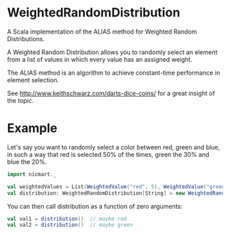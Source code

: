 WeightedRandomDistribution
==========================

A Scala implementation of the ALIAS method for Weighted Random Distributions.

A Weighted Random Distribution allows you to randomly select an element from a list of values
in which every value has an assigned weight.

The ALIAS method is an algorithm to achieve constant-time performance in element selection.

See http://www.keithschwarz.com/darts-dice-coins/ for a great insight of the topic.

# Example
Let's say you want to randomly select a color between red, green and blue, in such a way that red is selected
50% of the times, green the 30% and blue the 20%.

```scala
import nicmart._

val weightedValues = List(WeightedValue("red", 5), WeightedValue("green", 3), WeightedValue("blue", 2))
val distribution: WeightedRandomDistribution[String] = new WeightedRandomDistribution(weightedValues)
```

You can then call distribution as a function of zero arguments:
```scala
val val1 = distribution()  // maybe red
val val2 = distribution()  // maybe green
```
